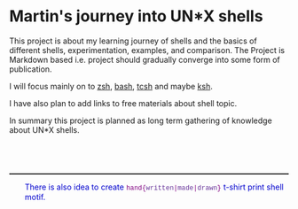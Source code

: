# Martin's journey into UN*X shells
This project is about my learning journey of shells and the basics of different shells, experimentation, examples, and comparison. The Project is Markdown based i.e. project should gradually converge into some form of publication.

I will focus mainly on to 
[zsh](https://www.zsh.org/),
[bash](https://www.gnu.org/software/bash/),
[tcsh](https://www.tcsh.org/)
and maybe 
[ksh](http://www.kornshell.org/).

I have also plan to add links to free materials about shell topic.

In summary this project is planned as long term gathering of knowledge about UN*X shells.

<style>
    .message-sep{margin-top: 5em; border-bottom: 1px solid;}
    .text{color: mediumblue; margin-left: 2em;}

    .syntax{color:purple;}
    .attr{color: RebeccaPurple}
    .object{color: purple}
    .cmd{font-family: ui-monospace,SFMono-Regular,SF Mono,Menlo,Consolas,Liberation Mono,monospace; font-size:0.85em}
</style>
<hr class="message-sep"/>
<div class="text">There is also idea to create <span class="cmd"><span class="object">hand</span><span class="brackets"><span class="syntax">{</span><span class="attr">written</span><span class="syntax">|</span><span class="attr">made</span><span class="syntax">|</span><span class="attr">drawn</span><span class="syntax">}</span></span></span> t-shirt print shell motif.</div>
